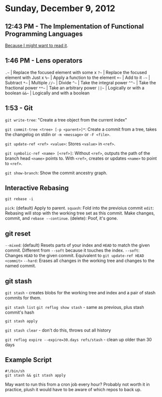 # Sunday, December 9, 2012

## 12:43 PM - The Implementation of Functional Programming Languages

[Because I might want to read it](/files/slpj-book-1987.pdf).

## 1:46 PM - Lens operators

`.~`  |  Replace the focused element with some x
`?~`  |  Replace the focused element with Just x
`%~`  |  Apply a function to the element
`+~`  |  Add to it
`-~`  |  Subtract
`*~`  |  Multiple
`//~` |  Divide
`^~`  |  Take the integral power
`^^~` |  Take the fractional power
`**~` |  Take an arbitrary power
`||~` |  Logically or with a boolean
`&&~` |  Logically and with a boolean

## 1:53 - Git

`git write-tree`: "Create a tree object from the current index"

`git commit-tree <tree> [-p <parent>]*`: Create a commit from a tree, takes the
changelog on stdin or `-m <message>` or `-F <file>`.

`git update-ref <ref> <value>`: Stores `<value>` in `<ref>`.

`git symbolic-ref <name> [<ref>]`: Without `<ref>`, outputs the path of the
branch head `<name>` points to. With `<ref>`, creates or updates `<name>` to
point to `<ref>`.

`git show-branch`: Show the commit ancestry graph.

Interactive Rebasing
--------------------

`git rebase -i`

`pick`: (default) Apply to parent.
`squash`: Fold into the previoius commit
`edit`: Rebasing will stop with the working tree set as this commit. Make
changes, commit, and `rebase --continue`.
(delete): Poof, it's gone.

git reset
---------

`--mixed`: (default) Resets parts of your index and `HEAD` to match the given
commit. Different from `--soft` because it touches the index.
`--soft`: Changes `HEAD` to the given commit. Equivalent to `git update-ref
HEAD <commit>`
`--hard`: Erases all changes in the working tree and changes to the named
commit.

git stash
---------

`git stash` - creates blobs for the working tree and index and a pair of stash
commits for them.

`git stash list`
`git reflog show stash` - same as previous, plus stash commit's hash

`git stash apply`

`git stash clear` - don't do this, throws out all history

`git reflog expire --expire=30.days refs/stash` - clean up older than 30 days

Example Script
--------------

    #!/bin/sh
    git stash && git stash apply

May want to run this from a cron job every hour? Probably not worth it in
practice, plush it would have to be aware of which repos to back up.
